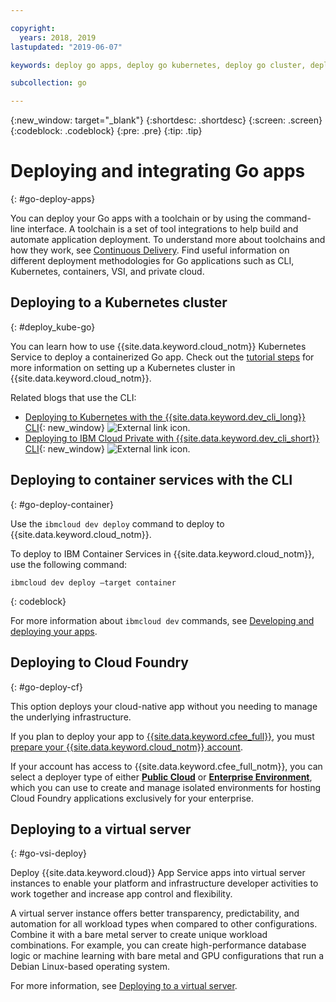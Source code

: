 ```yaml
---

copyright:
  years: 2018, 2019
lastupdated: "2019-06-07"

keywords: deploy go apps, deploy go kubernetes, deploy go cluster, deploy go cli, deploy go cloud foundry, go deploy virtual

subcollection: go

---
```


{:new_window: target="_blank"}
{:shortdesc: .shortdesc}
{:screen: .screen}
{:codeblock: .codeblock}
{:pre: .pre}
{:tip: .tip}

# Deploying and integrating Go apps
{: #go-deploy-apps}

You can deploy your Go apps with a toolchain or by using the command-line interface. A toolchain is a set of tool integrations to help build and automate application deployment. To understand more about toolchains and how they work, see [Continuous Delivery](/docs/services/ContinuousDelivery?topic=ContinuousDelivery-getting-started). Find useful information on different deployment methodologies for Go applications such as CLI, Kubernetes, containers, VSI, and private cloud.

## Deploying to a Kubernetes cluster
{: #deploy_kube-go}

You can learn how to use {{site.data.keyword.cloud_notm}} Kubernetes Service to deploy a containerized Go app. Check out the [tutorial steps](/docs/containers?topic=containers-cs_cluster_tutorial) for more information on setting up a Kubernetes cluster in {{site.data.keyword.cloud_notm}}.

Related blogs that use the CLI:
* [Deploying to Kubernetes with the {{site.data.keyword.dev_cli_long}} CLI](https://www.ibm.com/blogs/cloud-archive/2017/09/deploying-kubernetes-ibm-cloud-ibm-cloud-developer-tools-cli/){: new_window} ![External link icon](../icons/launch-glyph.svg "External link icon").
* [Deploying to IBM Cloud Private with {{site.data.keyword.dev_cli_short}} CLI](https://www.ibm.com/cloud/blog/deploying-ibm-cloud-private-ibm-cloud-developer-tools-cli){: new_window} ![External link icon](../icons/launch-glyph.svg "External link icon").

## Deploying to container services with the CLI
{: #go-deploy-container}

Use the `ibmcloud dev deploy` command to deploy to {{site.data.keyword.cloud_notm}}. 

To deploy to IBM Container Services in {{site.data.keyword.cloud_notm}}, use the following command:
```
ibmcloud dev deploy –target container 
```
{: codeblock}

For more information about `ibmcloud dev` commands, see [Developing and deploying your apps](/docs/cli?topic=cloud-cli-getting-started).

## Deploying to Cloud Foundry
{: #go-deploy-cf}

This option deploys your cloud-native app without you needing to manage the underlying infrastructure.

If you plan to deploy your app to [{{site.data.keyword.cfee_full}}](/docs/cloud-foundry?topic=cloud-foundry-about), you must [prepare your {{site.data.keyword.cloud_notm}} account](/docs/cloud-foundry?topic=cloud-foundry-prepare).

If your account has access to {{site.data.keyword.cfee_full_notm}}, you can select a deployer type of either **[Public Cloud](/docs/cloud-foundry-public?topic=cloud-foundry-public-about-cf)** or **[Enterprise Environment](/docs/cloud-foundry-public?topic=cloud-foundry-public-cfee)**, which you can use to create and manage isolated environments for hosting Cloud Foundry applications exclusively for your enterprise.

## Deploying to a virtual server
{: #go-vsi-deploy}

Deploy {{site.data.keyword.cloud}} App Service apps into virtual server instances to enable your platform and infrastructure developer activities to work together and increase app control and flexibility.

A virtual server instance offers better transparency, predictability, and automation for all workload types when compared to other configurations. Combine it with a bare metal server to create unique workload combinations. For example, you can create high-performance database logic or machine learning with bare metal and GPU configurations that run a Debian Linux-based operating system.

For more information, see [Deploying to a virtual server](/docs/vsi?topic=virtual-servers-deploying-to-a-virtual-server).

